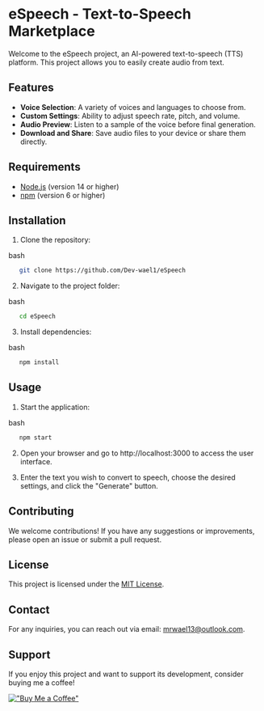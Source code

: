 # eSpeech - Text-to-Speech Marketplace

Welcome to the eSpeech project, an AI-powered text-to-speech (TTS) platform. This project allows you to easily create audio from text.

## Features

- **Voice Selection**: A variety of voices and languages to choose from.
- **Custom Settings**: Ability to adjust speech rate, pitch, and volume.
- **Audio Preview**: Listen to a sample of the voice before final generation.
- **Download and Share**: Save audio files to your device or share them directly.

## Requirements

- [Node.js](https://nodejs.org/) (version 14 or higher)
- [npm](https://www.npmjs.com/) (version 6 or higher)

## Installation

1. Clone the repository:
   
bash
``` sh
   git clone https://github.com/Dev-wael1/eSpeech
```   

2. Navigate to the project folder:
   
bash
``` sh
   cd eSpeech
 ```  

3. Install dependencies:
   
bash
``` sh
   npm install
  ``` 

## Usage

1. Start the application:
   
bash
``` sh
   npm start
```

2. Open your browser and go to http://localhost:3000 to access the user interface.

3. Enter the text you wish to convert to speech, choose the desired settings, and click the "Generate" button.

## Contributing

We welcome contributions! If you have any suggestions or improvements, please open an issue or submit a pull request.

## License

This project is licensed under the [MIT License](LICENSE).

## Contact

For any inquiries, you can reach out via email: [mrwael13@outlook.com](mailto:your-email@example.com).

## Support

If you enjoy this project and want to support its development, consider buying me a coffee!

[!["Buy Me a Coffee"](https://www.buymeacoffee.com/assets/img/custom_images/orange_img.png)](https://www.buymeacoffee.com/wael1)

   
